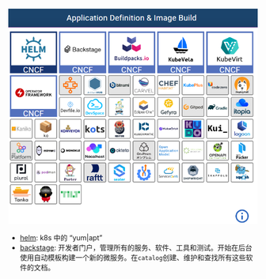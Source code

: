 ![](.\img\1.png)

- [helm](https://github.com/helm/helm): k8s 中的 “yum|apt”
- [backstage](https://backstage.io/docs/overview/vision): 开发者门户，管理所有的服务、软件、工具和测试。开始在后台使用自动模板构建一个新的微服务。在`catalog`创建、维护和查找所有这些软件的文档。

